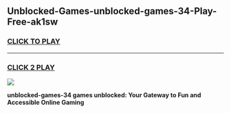 
## Unblocked-Games-unblocked-games-34-Play-Free-ak1sw
<h3>
<a href="https://premium76.site?title=unblocked-games-34&ref=18A1">CLICK TO PLAY</a></h3>
<hr>

<h3>
<a href="https://premium76.site?title=unblocked-games-34&ref=18A1">CLICK 2 PLAY</a>
  
</h3>

<a href="https://premium76.site?title=unblocked-games-34&ref=18A1"><img src="https://clearcache.store/games.png"></a>


**unblocked-games-34 games unblocked: Your Gateway to Fun and Accessible Online Gaming**

